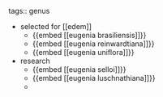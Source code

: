 tags:: genus

- selected for [[edem]]
	- {{embed [[eugenia brasiliensis]]}}
	- {{embed [[eugenia reinwardtiana]]}}
	- {{embed [[eugenia uniflora]]}}
- research
	- {{embed [[eugenia selloi]]}}
	- {{embed [[eugenia luschnathiana]]}}
	-
